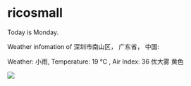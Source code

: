 # ricosmall

Today is Monday.

Weather infomation of 深圳市南山区， 广东省， 中国: 

Weather: 小雨, Temperature: 19 ℃ , Air Index: 36 优大雾 黄色

<img src="https://github-readme-stats.vercel.app/api?username=ricosmall&show_icons=true" />
